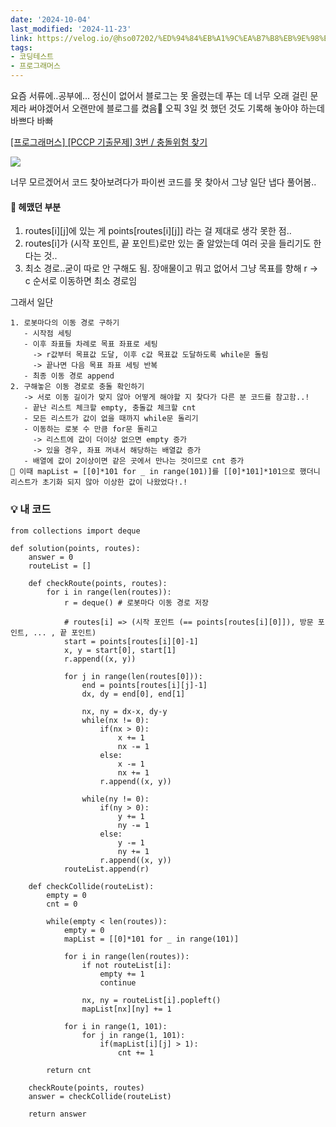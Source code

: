 ```yaml
---
date: '2024-10-04'
last_modified: '2024-11-23'
link: https://velog.io/@hso07202/%ED%94%84%EB%A1%9C%EA%B7%B8%EB%9E%98%EB%A8%B8%EC%8A%A4-PCCP-%EA%B8%B0%EC%B6%9C%EB%AC%B8%EC%A0%9C-3%EB%B2%88-%EC%B6%A9%EB%8F%8C%EC%9C%84%ED%97%98-%EC%B0%BE%EA%B8%B0
tags:
- 코딩테스트
- 프로그래머스
---
```


요즘 서류에..공부에... 정신이 없어서 블로그는 못 올렸는데 푸는 데 너무 오래 걸린 문제라 써야겠어서 오랜만에 블로그를 켰음🤯 오픽 3일 컷 했던 것도 기록해 놓아야 하는데 바쁘다 바빠

[[프로그래머스] [PCCP 기출문제] 3번 / 충돌위험 찾기](https://school.programmers.co.kr/learn/courses/30/lessons/340211)

![](https://velog.velcdn.com/images/hso07202/post/8105c31b-1fbf-42dd-9e9b-e8e90d6c27ff/image.png)

너무 모르겠어서 코드 찾아보려다가 파이썬 코드를 못 찾아서 그냥 일단 냅다 풀어봄..

#### 📕 헤맸던 부분

  1. routes[i][j]에 있는 게 points[routes[i][j]] 라는 걸 제대로 생각 못한 점..
  2. routes[i]가 (시작 포인트, 끝 포인트)로만 있는 줄 알았는데 여러 곳을 들리기도 한다는 것..
  3. 최소 경로..굳이 따로 안 구해도 됨. 장애물이고 뭐고 없어서 그냥 목표를 향해 r -> c 순서로 이동하면 최소 경로임



그래서 일단
    
    
    1. 로봇마다의 이동 경로 구하기
       - 시작점 세팅
       - 이후 좌표들 차례로 목표 좌표로 세팅
         -> r값부터 목표값 도달, 이후 c값 목표값 도달하도록 while문 돌림
         -> 끝나면 다음 목표 좌표 세팅 반복
       - 최종 이동 경로 append
    2. 구해놓은 이동 경로로 충돌 확인하기
       -> 서로 이동 길이가 맞지 않아 어떻게 해야할 지 찾다가 다른 분 코드를 참고함..!
       - 끝난 리스트 체크할 empty, 충돌값 체크할 cnt
       - 모든 리스트가 값이 없을 때까지 while문 돌리기
       - 이동하는 로봇 수 만큼 for문 돌리고
         -> 리스트에 값이 더이상 없으면 empty 증가
         -> 있을 경우, 좌표 꺼내서 해당하는 배열값 증가
       - 배열에 값이 2이상이면 같은 곳에서 만나는 것이므로 cnt 증가
    📕 이때 mapList = [[0]*101 for _ in range(101)]를 [[0]*101]*101으로 했더니 리스트가 초기화 되지 않아 이상한 값이 나왔었다!.!
    

### 💡 내 코드
    
    
    from collections import deque
    
    def solution(points, routes):
        answer = 0
        routeList = []
    
        def checkRoute(points, routes):
            for i in range(len(routes)):
                r = deque() # 로봇마다 이동 경로 저장
    
                # routes[i] => (시작 포인트 (== points[routes[i][0]]), 방문 포인트, ... , 끝 포인트)
                start = points[routes[i][0]-1]
                x, y = start[0], start[1]
                r.append((x, y))
    
                for j in range(len(routes[0])):
                    end = points[routes[i][j]-1]
                    dx, dy = end[0], end[1]
    
                    nx, ny = dx-x, dy-y
                    while(nx != 0):
                        if(nx > 0):
                            x += 1
                            nx -= 1
                        else:
                            x -= 1
                            nx += 1
                        r.append((x, y))
    
                    while(ny != 0):
                        if(ny > 0):
                            y += 1
                            ny -= 1
                        else:
                            y -= 1
                            ny += 1
                        r.append((x, y))
                routeList.append(r)
    
        def checkCollide(routeList):
            empty = 0
            cnt = 0
    
            while(empty < len(routes)):
                empty = 0
                mapList = [[0]*101 for _ in range(101)]
    
                for i in range(len(routes)):
                    if not routeList[i]:
                        empty += 1
                        continue
    
                    nx, ny = routeList[i].popleft()
                    mapList[nx][ny] += 1
    
                for i in range(1, 101):
                    for j in range(1, 101):
                        if(mapList[i][j] > 1):
                            cnt += 1
    
            return cnt
    
        checkRoute(points, routes)
        answer = checkCollide(routeList)
    
        return answer